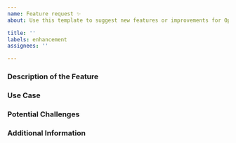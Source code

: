 ```yaml
---
name: Feature request ✨
about: Use this template to suggest new features or improvements for Open OSCAR Server.

title: ''
labels: enhancement
assignees: ''

---
```


<!--
Hello! 👋 Thank you for suggesting a feature or improvement for Open OSCAR Server. To help us understand your request better, please fill out the following template.
Feel free to adjust or remove any parts that aren't relevant to your suggestion.

Remember to avoid sharing sensitive information like passwords or personal data.
-->

### Description of the Feature
<!-- Describe the new feature or improvement you would like to see. -->

### Use Case
<!-- Explain how this feature would be used and what benefits it would provide. -->

### Potential Challenges
<!-- Discuss any challenges or concerns you foresee with implementing this feature. -->

### Additional Information
<!-- Share any additional details, examples, or references that might support your suggestion. -->
